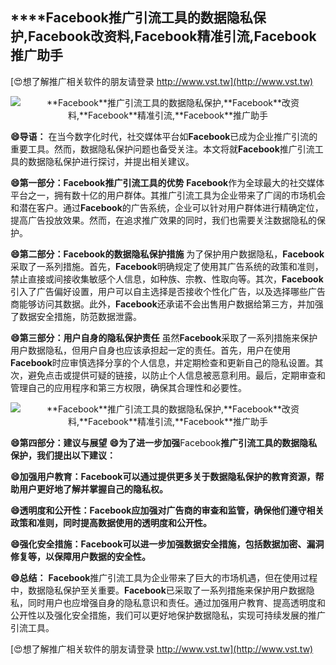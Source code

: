 ## ****Facebook**推广引流工具的数据隐私保护,**Facebook**改资料,**Facebook**精准引流,**Facebook**推广助手**

[😍想了解推广相关软件的朋友请登录 http://www.vst.tw](http://www.vst.tw)

 <center><img src="https://vst.tw/MP4/tuiguang/png/1.png" alt="**Facebook**推广引流工具的数据隐私保护,**Facebook**改资料,**Facebook**精准引流,**Facebook**推广助手"></center>

**😄导语：**
在当今数字化时代，社交媒体平台如**Facebook**已成为企业推广引流的重要工具。然而，数据隐私保护问题也备受关注。本文将就**Facebook**推广引流工具的数据隐私保护进行探讨，并提出相关建议。

**😄第一部分：**Facebook**推广引流工具的优势**
**Facebook**作为全球最大的社交媒体平台之一，拥有数十亿的用户群体。其推广引流工具为企业带来了广阔的市场机会和潜在客户。通过**Facebook**的广告系统，企业可以针对用户群体进行精确定位，提高广告投放效果。然而，在追求推广效果的同时，我们也需要关注数据隐私的保护。

**😄第二部分：**Facebook**的数据隐私保护措施**
为了保护用户数据隐私，**Facebook**采取了一系列措施。首先，**Facebook**明确规定了使用其广告系统的政策和准则，禁止直接或间接收集敏感个人信息，如种族、宗教、性取向等。其次，**Facebook**引入了广告偏好设置，用户可以自主选择是否接收个性化广告，以及选择哪些广告商能够访问其数据。此外，**Facebook**还承诺不会出售用户数据给第三方，并加强了数据安全措施，防范数据泄露。

**😄第三部分：用户自身的隐私保护责任**
虽然**Facebook**采取了一系列措施来保护用户数据隐私，但用户自身也应该承担起一定的责任。首先，用户在使用**Facebook**时应审慎选择分享的个人信息，并定期检查和更新自己的隐私设置。其次，避免点击或提供可疑的链接，以防止个人信息被恶意利用。最后，定期审查和管理自己的应用程序和第三方权限，确保其合理性和必要性。

 <center><img src="https://vst.tw/MP4/tuiguang/png/2.png" alt="**Facebook**推广引流工具的数据隐私保护,**Facebook**改资料,**Facebook**精准引流,**Facebook**推广助手"></center>

**😄第四部分：建议与展望**
**😄为了进一步加强**Facebook**推广引流工具的数据隐私保护，我们提出以下建议：**

**😄加强用户教育：**Facebook**可以通过提供更多关于数据隐私保护的教育资源，帮助用户更好地了解并掌握自己的隐私权。**

**😄透明度和公开性：**Facebook**应加强对广告商的审查和监管，确保他们遵守相关政策和准则，同时提高数据使用的透明度和公开性。**

**😄强化安全措施：**Facebook**可以进一步加强数据安全措施，包括数据加密、漏洞修复等，以保障用户数据的安全性。**

**😄总结：**
**Facebook**推广引流工具为企业带来了巨大的市场机遇，但在使用过程中，数据隐私保护至关重要。**Facebook**已采取了一系列措施来保护用户数据隐私，同时用户也应增强自身的隐私意识和责任。通过加强用户教育、提高透明度和公开性以及强化安全措施，我们可以更好地保护数据隐私，实现可持续发展的推广引流工具。

[😍想了解推广相关软件的朋友请登录 http://www.vst.tw](http://www.vst.tw)



